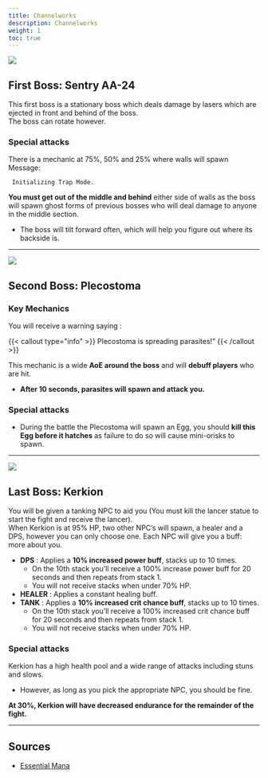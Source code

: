 ```yaml
---
title: Channelworks
description: Channelworks
weight: 1
toc: true
---
```


<div id="first-boss">

![](https://i.imgur.com/rxP7kfn.png)
## First Boss: Sentry AA-24

This first boss is a stationary boss which deals damage by lasers which are ejected in front and behind of the boss. <br> 
The boss can rotate however.

### Special attacks

There is a mechanic at 75%, 50% and 25% where walls will spawn Message: 

     Initializing Trap Mode.
     
**You must get out of the middle and behind** either side of walls as the boss will spawn ghost forms of previous bosses who will deal damage to anyone in the middle section.

* The boss will tilt forward often, which will help you figure out where its backside is.

</div>
<hr/>

<div id="second-boss">

![](https://i.imgur.com/GqflXqR.png)
## Second Boss: Plecostoma
### Key Mechanics

You will receive a warning saying :

{{< callout type="info" >}}
Plecostoma is spreading parasites!” 
{{< /callout >}}

This mechanic is a wide **AoE around the boss** and will **debuff players** who are hit. 
* **After 10 seconds, parasites will spawn and attack you.**

### Special attacks

* During the battle the Plecostoma will spawn an Egg, you should **kill this Egg before it hatches** as failure to do so will cause mini-orisks to spawn.
                                                                 

</div>
<hr/>

<div id="last-boss">

![](https://i.imgur.com/Yss991B.png)
## Last Boss: Kerkion

You will be given a tanking NPC to aid you (You must kill the lancer statue to start the fight and receive the lancer).    <br>
When Kerkion is at 95% HP, two other NPC’s will spawn, a healer and a DPS, however you can only choose one. Each NPC will give you a buff: more about you.

- **DPS** : Applies a **10% increased power buff**, stacks up to 10 times. 
  - On the 10th stack you’ll receive a 100% increase power buff for 20 seconds and then repeats from stack 1. 
  - You will not receive stacks when under 70% HP.
- **HEALER** : Applies a constant healing buff.
- **TANK** : Applies a **10% increased crit chance buff**, stacks up to 10 times. 
  - On the 10th stack you’ll receive a 100% increased crit chance buff for 20 seconds and then repeats from stack 1. 
  - You will not receive stacks when under 70% HP.

### Special attacks

Kerkion has a high health pool and a wide range of attacks including stuns and slows. 
* However, as long as you pick the appropriate NPC, you should be fine.

**At 30%, Kerkion will have decreased endurance for the remainder of the fight.**

</div>
<hr/>

## Sources

* [Essential Mana](https://essentialmana.com/channelworks/)
